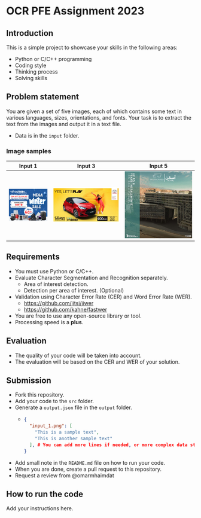 # OCR PFE Assignment 2023

## Introduction

This is a simple project to showcase your skills in the following areas:

-   Python or C/C++ programming
-   Coding style
-   Thinking process
-   Solving skills

## Problem statement

You are given a set of five images, each of which contains some text in various languages, sizes, orientations, and fonts. Your task is to extract the text from the images and output it in a text file.

- Data is in the `input` folder.

### Image samples

| Input 1                       | Input 3                       | Input 5                       |
| ----------------------------- | ----------------------------- | ----------------------------- |
| ![Input 1](input/input_1.png) | ![Input 3](input/input_3.png) | ![Input 5](input/input_5.png) |

## Requirements

-   You must use Python or C/C++.
-   Evaluate Character Segmentation and Recognition separately.
    -   Area of interest detection.
    -   Detection per area of interest. (Optional)
-   Validation using Character Error Rate (CER) and Word Error Rate (WER).
    -   https://github.com/jitsi/jiwer
    -   https://github.com/kahne/fastwer
-   You are free to use any open-source library or tool.
-   Processing speed is a **plus**.

## Evaluation

-   The quality of your code will be taken into account.
-   The evaluation will be based on the CER and WER of your solution.

## Submission

- Fork this repository.
- Add your code to the `src` folder.
- Generate a `output.json` file in the `output` folder.
  - ```json
    {
      "input_1.png": [
        "This is a sample text",
        "This is another sample text"
      ], # You can add more lines if needed, or more complex data structures
    }
    ```
- Add small note in the `README.md` file on how to run your code.
- When you are done, create a pull request to this repository.
- Request a review from @omarmhaimdat

## How to run the code

Add your instructions here.
